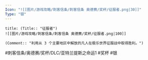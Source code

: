 ```yaml
---
Icon: "![[图片/游戏攻略/刺客信条/刺客信条 奥德赛/奖杯/征服者.png|30]]"
Type: "银"
---
```

```ad-common-silver-trophy
title: (Title:: "征服者")
![[图片/游戏攻略/刺客信条/刺客信条 奥德赛/奖杯/征服者.png|100]]

(Comment:: "利用从 3 个主要地区中解放的凡人在极乐世界征服战中取得胜利。")
```

#刺客信条/奥德赛/奖杯/DLC/亚特兰提斯之命运1 #奖杯 #银
